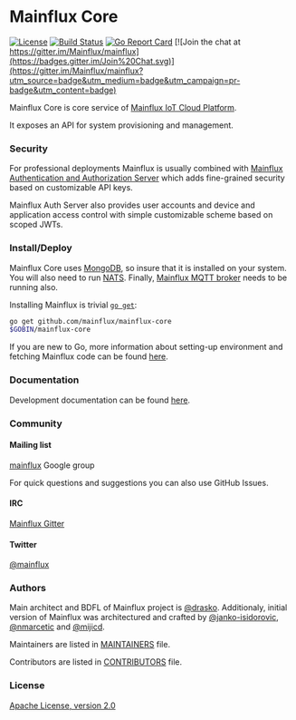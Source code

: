 # Mainflux Core

[![License](https://img.shields.io/badge/license-Apache%20v2.0-blue.svg)](LICENSE)
[![Build Status](https://travis-ci.org/mainflux/mainflux-core.svg?branch=master)](https://travis-ci.org/mainflux/mainflux-core)
[![Go Report Card](https://goreportcard.com/badge/github.com/mainflux/mainflux-core)](https://goreportcard.com/report/github.com/mainflux/mainflux-core)
[![Join the chat at https://gitter.im/Mainflux/mainflux](https://badges.gitter.im/Join%20Chat.svg)](https://gitter.im/Mainflux/mainflux?utm_source=badge&utm_medium=badge&utm_campaign=pr-badge&utm_content=badge)

Mainflux Core is core service of [Mainflux IoT Cloud Platform](https://github.com/mainflux/mainflux).

It exposes an API for system provisioning and management.

### Security
For professional deployments Mainflux is usually combined with [Mainflux Authentication and Authorization Server](https://github.com/mainflux/mainflux-auth-server) which adds fine-grained security based on customizable API keys.

Mainflux Auth Server also provides user accounts and device and application access control with simple customizable scheme based on scoped JWTs.

### Install/Deploy
Mainflux Core uses [MongoDB](https://www.mongodb.com/), so insure that it is installed on your system. You will also need to run [NATS](https://github.com/nats-io/gnatsd). Finally, [Mainflux MQTT broker](https://github.com/mainflux/mainflux-mqtt) needs to be running also.

Installing Mainflux is trivial [`go get`](https://golang.org/cmd/go/):
```bash
go get github.com/mainflux/mainflux-core
$GOBIN/mainflux-core
```

If you are new to Go, more information about setting-up environment and fetching Mainflux code can be found [here](https://github.com/mainflux/mainflux-core-doc/blob/master/goenv.md).

### Documentation
Development documentation can be found [here](http://mainflux.io).

### Community
#### Mailing list
[mainflux](https://groups.google.com/forum/#!forum/mainflux) Google group

For quick questions and suggestions you can also use GitHub Issues.

#### IRC
[Mainflux Gitter](https://gitter.im/Mainflux/mainflux?utm_source=badge&utm_medium=badge&utm_campaign=pr-badge&utm_content=badge)

#### Twitter
[@mainflux](https://twitter.com/mainflux)

### Authors
Main architect and BDFL of Mainflux project is [@drasko](https://github.com/drasko). Additionaly, initial version of Mainflux was architectured and crafted by [@janko-isidorovic](https://github.com/janko-isidorovic), [@nmarcetic](https://github.com/nmarcetic) and [@mijicd](https://github.com/mijicd).

Maintainers are listed in [MAINTAINERS](MAINTAINERS) file.

Contributors are listed in [CONTRIBUTORS](CONTRIBUTORS) file.

### License
[Apache License, version 2.0](LICENSE)
